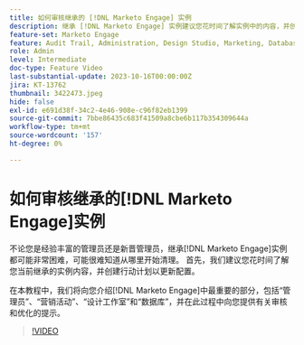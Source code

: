 ```yaml
---
title: 如何审核继承的 [!DNL Marketo Engage] 实例
description: 继承 [!DNL Marketo Engage] 实例建议您花时间了解实例中的内容，并创建行动计划以更新配置。 本教程涵盖 [!DNL Marketo Engage]中最重要的部分，包括“管理员”、“营销活动”、“设计工作室”和“数据库”，并在此过程中为您提供有关审核和优化的提示。
feature-set: Marketo Engage
feature: Audit Trail, Administration, Design Studio, Marketing, Database
role: Admin
level: Intermediate
doc-type: Feature Video
last-substantial-update: 2023-10-16T00:00:00Z
jira: KT-13762
thumbnail: 3422473.jpeg
hide: false
exl-id: e691d38f-34c2-4e46-908e-c96f82eb1399
source-git-commit: 7bbe86435c683f41509a8cbe6b117b354309644a
workflow-type: tm+mt
source-wordcount: '157'
ht-degree: 0%

---
```


# 如何审核继承的[!DNL Marketo Engage]实例

不论您是经验丰富的管理员还是新晋管理员，继承[!DNL Marketo Engage]实例都可能非常困难，可能很难知道从哪里开始清理。 首先，我们建议您花时间了解您当前继承的实例内容，并创建行动计划以更新配置。

在本教程中，我们将向您介绍[!DNL Marketo Engage]中最重要的部分，包括“管理员”、“营销活动”、“设计工作室”和“数据库”，并在此过程中向您提供有关审核和优化的提示。

>[!VIDEO](https://video.tv.adobe.com/v/3422473/?learn=on)

